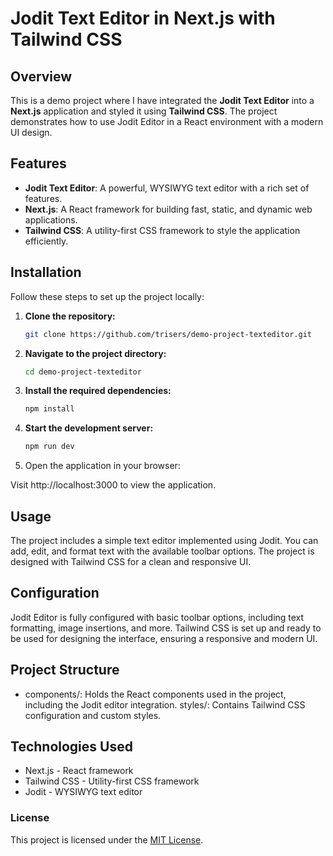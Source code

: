 # Jodit Text Editor in Next.js with Tailwind CSS

## Overview

This is a demo project where I have integrated the **Jodit Text Editor** into a **Next.js** application and styled it using **Tailwind CSS**. The project demonstrates how to use Jodit Editor in a React environment with a modern UI design.

## Features

- **Jodit Text Editor**: A powerful, WYSIWYG text editor with a rich set of features.
- **Next.js**: A React framework for building fast, static, and dynamic web applications.
- **Tailwind CSS**: A utility-first CSS framework to style the application efficiently.

## Installation

Follow these steps to set up the project locally:

1. **Clone the repository:**

   ```bash
   git clone https://github.com/trisers/demo-project-texteditor.git 
2. **Navigate to the project directory:**

   ```bash
   cd demo-project-texteditor
3. **Install the required dependencies:**

   ```bash
   npm install
4. **Start the development server:**

   ```bash
   npm run dev
5. Open the application in your browser:

Visit http://localhost:3000 to view the application.

## Usage
The project includes a simple text editor implemented using Jodit.
You can add, edit, and format text with the available toolbar options.
The project is designed with Tailwind CSS for a clean and responsive UI.

## Configuration
Jodit Editor is fully configured with basic toolbar options, including text formatting, image insertions, and more.
Tailwind CSS is set up and ready to be used for designing the interface, ensuring a responsive and modern UI.

## Project Structure
- components/: Holds the React components used in the project, including the Jodit editor integration.
styles/: Contains Tailwind CSS configuration and custom styles.


## Technologies Used
- Next.js - React framework
- Tailwind CSS - Utility-first CSS framework
- Jodit - WYSIWYG text editor


### License

This project is licensed under the [MIT License](LICENSE).

